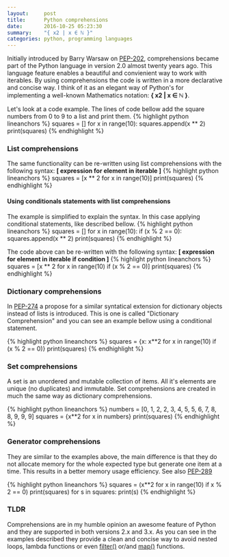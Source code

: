 ```yaml
---
layout:     post
title:      Python comprehensions
date:       2016-10-25 05:23:30
summary:    "{ x2 | x ∈ ℕ }"
categories: python, programming languages
---
```


Initially introduced by Barry Warsaw on <a href="https://www.python.org/dev/peps/pep-0202/" target="_blank">PEP-202</a>, comprehensions became part of the Python language in version 2.0 almost twenty years ago. This language feature enables a beautiful and convienient way to work with iterables. 
By using comprehensions the code is written in a more declarative and concise way. 
I think of it as an elegant way of Python's for implementing a well-known Mathematics notation: <b>{ x2 | x ∈ ℕ }</b>.

Let's look at a code example. The lines of code bellow add the square numbers from 0 to 9 to a list and print them. 
{% highlight python lineanchors %}
squares = []
for x in range(10):
    squares.append(x ** 2)
print(squares) 
{% endhighlight %}

### List comprehensions 
The same functionality can be re-written using list comprehensions with the following syntax: <b>[ expression for element in iterable ]</b>
{% highlight python lineanchors %}
squares = [x ** 2 for x in range(10)]
print(squares)
{% endhighlight %}
 
#### Using conditionals statements with list comprehensions
The example is simplified to explain the syntax. In this case applying conditional statements, like described bellow.
{% highlight python lineanchors %}
squares = []
for x in range(10):
    if (x % 2 == 0):
        squares.append(x ** 2)
print(squares)
{% endhighlight %}
 
The code above can be re-written with the following syntax: <b>[ expression for element in iterable if condition ]</b>
{% highlight python lineanchors %}
squares = [x ** 2 for x in range(10) if (x % 2 == 0)]
print(squares)
{% endhighlight %}

### Dictionary comprehensions
In <a href="https://www.python.org/dev/peps/pep-0274/" target="_blank">PEP-274</a> a propose for a similar syntatical extension for dictionary objects instead of lists is introduced. This is one is called "Dictionary Comprehension" and you can see an example bellow using a conditional statement. 

{% highlight python lineanchors %}
squares = {x: x**2 for x in range(10) if (x % 2 == 0)}
print(squares)
{% endhighlight %}

### Set comprehensions
A set is an unordered and mutable collection of items. All it's elements are unique (no duplicates) and immutable. Set comprehensions are created in much the same way as dictionary comprehensions.

{% highlight python lineanchors %}
numbers = [0, 1, 2, 2, 3, 4, 5, 5, 6, 7, 8, 8, 9, 9, 9]
squares = {x**2 for x in numbers}
print(squares)
{% endhighlight %}

### Generator comprehensions
They are similar to the examples above, the main difference is that they do not allocate memory for the whole expected type but generate one item at a time. This results in a better memory usage efficiency. See also <a href="https://www.python.org/dev/peps/pep-0289/" target="_blank">PEP-289</a> 

{% highlight python lineanchors %}
squares = (x**2 for x in range(10) if x % 2 == 0)
print(squares)
for s in squares:
    print(s)
{% endhighlight %}

### TLDR
Comprehensions are in my humble opinion an awesome feature of Python and they are supported in both versions 2.x and 3.x. As you can see in the examples described they provide a clean and concise way to avoid nested loops, lambda functions or even <a href="https://docs.python.org/3.7/library/functions.html#filter" target="_blank">filter()</a> or/and <a href="https://docs.python.org/3.7/library/functions.html#map" target="_blank">map()</a> functions. 